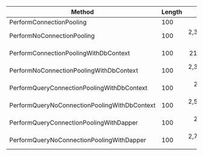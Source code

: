 | Method                                       | Length |           Mean |        Error |        StdDev |      Gen0 |   Allocated |
|----------------------------------------------|------- |---------------:|-------------:|--------------:|----------:|------------:|
| PerformConnectionPooling                     |    100 |       261.4 us |      1.13 us |       1.00 us |   15.6250 |    64.06 KB |
| PerformNoConnectionPooling                   |    100 | 2,344,204.6 us | 46,446.95 us |  60,394.15 us | 1000.0000 |  5907.23 KB |
| PerformConnectionPoolingWithDbContext        |    100 |    21,412.2 us |    244.91 us |     204.51 us | 1562.5000 |  6494.98 KB |
| PerformNoConnectionPoolingWithDbContext      |    100 | 2,334,487.1 us | 19,174.13 us |  17,935.49 us | 3000.0000 | 12387.99 KB |
| PerformQueryConnectionPoolingWithDbContext   |    100 |   267,486.6 us |  3,159.49 us |   2,638.32 us | 1500.0000 |  7373.61 KB |
| PerformQueryNoConnectionPoolingWithDbContext |    100 | 2,576,014.2 us | 28,430.57 us |  26,593.97 us | 3000.0000 | 13261.84 KB |
| PerformQueryConnectionPoolingWithDapper      |    100 |   226,404.0 us |  4,483.23 us |   3,974.27 us |         - |   559.93 KB |
| PerformQueryNoConnectionPoolingWithDapper    |    100 | 2,712,622.2 us | 52,924.11 us | 116,169.70 us | 1000.0000 |  6421.29 KB |